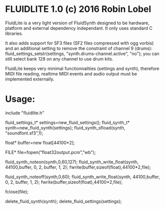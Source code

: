 FLUIDLITE 1.0 (c) 2016 Robin Lobel
=========

FluidLite is a very light version of FluidSynth
designed to be hardware, platform and external dependency independant.
It only uses standard C libraries.

It also adds support for SF3 files (SF2 files compressed with ogg vorbis)
and an additional setting to remove the constraint of channel 9 (drums):
fluid_settings_setstr(settings, "synth.drums-channel.active", "no");
you can still select bank 128 on any channel to use drum kits.

FluidLite keeps very minimal functionnalities (settings and synth),
therefore MIDI file reading, realtime MIDI events and audio output must be
implemented externally.

Usage:
=====

include "fluidlite.h"

fluid_settings_t* settings=new_fluid_settings();
fluid_synth_t* synth=new_fluid_synth(settings);
fluid_synth_sfload(synth, "soundfont.sf3",1);

float* buffer=new float[44100*2];

FILE* file=fopen("float32output.pcm","wb");

fluid_synth_noteon(synth,0,60,127);
fluid_synth_write_float(synth, 44100,buffer, 0, 2, buffer, 1, 2);
fwrite(buffer,sizeof(float),44100*2,file);

fluid_synth_noteoff(synth,0,60);
fluid_synth_write_float(synth, 44100,buffer, 0, 2, buffer, 1, 2);
fwrite(buffer,sizeof(float),44100*2,file);

fclose(file);

delete_fluid_synth(synth);
delete_fluid_settings(settings);
